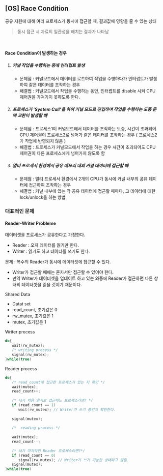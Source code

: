 ## [OS] Race Condition

공유 자원에 대해 여러 프로세스가 동시에 접근할 때, 결과값에 영향을 줄 수 있는 상태

> 동시 접근 시 자료의 일관성을 해치는 결과가 나타남

<br>

#### Race Condition이 발생하는 경우

1. ##### 커널 작업을 수행하는 중에 인터럽트 발생

   - 문제점 : 커널모드에서 데이터를 로드하여 작업을 수행하다가 인터럽트가 발생하여 같은 데이터를 조작하는 경우
   - 해결법 : 커널모드에서 작업을 수행하는 동안, 인터럽트를 disable 시켜 CPU 제어권을 가져가지 못하도록 한다.

2. ##### 프로세스가 'System Call'을 하여 커널 모드로 진입하여 작업을 수행하는 도중 문맥 교환이 발생할 때

   - 문제점 : 프로세스1이 커널모드에서 데이터를 조작하는 도중, 시간이 초과되어 CPU 제어권이 프로세스2로 넘어가 같은 데이터를 조작하는 경우 ( 프로세스2가 작업에 반영되지 않음 )
   - 해결법 : 프로세스가 커널모드에서 작업을 하는 경우 시간이 초과되어도 CPU 제어권이 다른 프로세스에게 넘어가지 않도록 함

3. ##### 멀티 프로세서 환경에서 공유 메모리 내의 커널 데이터에 접근할 때

   - 문제점 : 멀티 프로세서 환경에서 2개의 CPU가 동시에 커널 내부의 공유 데이터에 접근하여 조작하는 경우
   - 해결법 : 커널 내부에 있는 각 공유 데이터에 접근할 때마다, 그 데이터에 대한 lock/unlock을 하는 방법

   

### 대표적인 문제

#### Reader-Writer Probleme

데이터셋을 프로세스가 공유한다고 가정한다.
- Reader : 오지 데이터를 읽기만 한다.
- Writer : 읽기도 하고 데이터를 쓰기도 한다.

문제 : 복수의 Reader가 동시에 데이터셋에 접근할 수 있다.
- Writer가 접근할 때에는 혼자서만 접근할 수 있어야 한다.
- 만약 Writer가 데이터셋을 업데이트 하고 있는 와중에 Reader가 접근하면 다른 상태의 데이터셋을 읽을 것이기 때문이다.

Shared Data
- Datat set
- read_count, 초기값은 0
- rw_mutex, 초기값은 1
- mutex, 초기값은 1

Writer process
```c
do{
   wait(rw_mutex);
   /* writing process */
   signal(rw_mutex);
}while(true)
```

Reader process
```c
do{
   /* read_count에 접근한 프로세스가 있는 지 확인 */
   wait(mutex);
   read_count++;
   
   /* 내가 처음 읽기로 접근하느 프로세스라면? */
   if (read_count == 1)
      wait(rw_mutex); // Writer가 쓰기 중인지 확인한다.
 
   signal(mutex);
   
   /*  reading process */
   
   wait(mutex);
   read_count--;
   
   /* 내가 마지막인 Reader 프로세스라면?*/
   if (read_count == 0)
      signal(rw_mutex); // Writer가 쓰기 가능한 상태라고 알림.
   signal(mutex);
}while(true)
```

